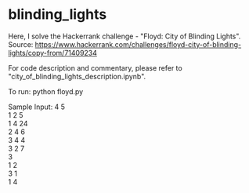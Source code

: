 # blinding_lights

Here, I solve the Hackerrank challenge - "Floyd: City of Blinding Lights".
Source: https://www.hackerrank.com/challenges/floyd-city-of-blinding-lights/copy-from/71409234 

For code description and commentary, please refer to "city_of_blinding_lights_description.ipynb".

To run:
python floyd.py

Sample Input:
4 5 <br>
1 2 5<br>
1 4 24<br>
2 4 6<br>
3 4 4<br>
3 2 7<br>
3<br>
1 2<br>
3 1<br>
1 4<br>
